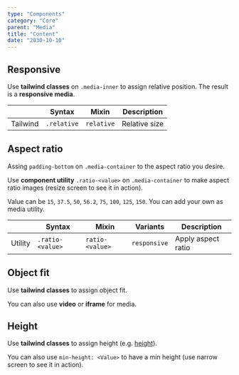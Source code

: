 ```yaml
---
type: "Components"
category: "Core"
parent: "Media"
title: "Content"
date: "2030-10-10"
---
```


## Responsive

Use **tailwind classes** on `.media-inner` to assign relative position. The result is a **responsive media**.

<div class="table-scroll">

|                      | Syntax                          | Mixin            | Description                   |
| ----------------------- | ----------------------------------------- | -----------------------------| ----------------------------- |
| Tailwind                  | `.relative`                     | `relative`                | Relative size            |

</div>

<demo>
  <demovanilla src="vanilla/components/core/media/responsive">
  </demovanilla>
</demo>

## Aspect ratio

Assing `padding-bottom` on `.media-container` to the aspect ratio you desire.

<demo>
  <demovanilla src="vanilla/components/core/media/ratio">
  </demovanilla>
</demo>

Use **component utility** `.ratio-<value>` on `.media-container` to make aspect ratio images (resize screen to see it in action).

Value can be `15`, `37.5`, `50`, `56.2`, `75`, `100`, `125`, `150`. You can add your own as media utility.

<div class="table-scroll">

|                      | Syntax                          | Mixin            | Variants               | Description                   |
| ----------------------- | ---------------------------- | -----------------| ----------------------------- |----------------------------- |
| Utility                  | `.ratio-<value>`       | `ratio-<value>`                | `responsive`                | Apply aspect ratio            |

</div>

<demo>
  <demovanilla src="vanilla/components/core/media/ratio-class">
  </demovanilla>
</demo>

## Object fit

Use **tailwind classes** to assign object fit.

<demo>
  <demovanilla src="vanilla/components/core/media/cover">
  </demovanilla>
  <demovanilla src="vanilla/components/core/media/contain">
  </demovanilla>
</demo>

You can also use **video** or **iframe** for media.

<demo>
  <demovanilla src="vanilla/components/core/media/video">
  </demovanilla>
  <demovanilla src="vanilla/components/core/media/iframe">
  </demovanilla>
</demo>

## Height

Use **tailwind classes** to assign height (e.g. [height](https://tailwindcss.com/docs/height)).

<demo>
  <demovanilla src="vanilla/components/core/media/height">
  </demovanilla>
</demo>

You can also use `min-height: <Value>` to have a min height (use narrow screen to see it in action).

<demo>
  <demovanilla src="vanilla/components/core/media/min-height">
  </demovanilla>
</demo>
